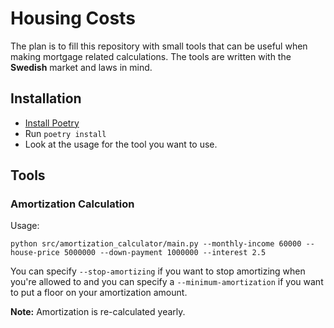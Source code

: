 # Housing Costs

The plan is to fill this repository with small tools that can be useful when making mortgage related calculations.
The tools are written with the **Swedish** market and laws in mind.

## Installation

* [Install Poetry](https://python-poetry.org/docs/#installation)
* Run `poetry install`
* Look at the usage for the tool you want to use.

## Tools

### Amortization Calculation

Usage:

```
python src/amortization_calculator/main.py --monthly-income 60000 --house-price 5000000 --down-payment 1000000 --interest 2.5
```

You can specify `--stop-amortizing` if you want to stop amortizing when you're allowed to and you can
specify a `--minimum-amortization` if you want to put a floor on your amortization amount.

**Note:** Amortization is re-calculated yearly.